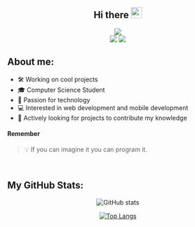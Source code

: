<div align="center">
<h2>Hi there <img src="https://media.giphy.com/media/hvRJCLFzcasrR4ia7z/giphy.gif" width="25px"></h1>
<img src="https://raw.githubusercontent.com/Kelex-21/Kelex-21/main/assets/images/header-1.png?raw=true">
</div>

<div align="center">
<a href="https://twitter.com/KelexG21" target="_blank"><img src="https://shields.io/badge/Twitter-222831?logo=twitter&style=flat-square&logoColor=E84545"></a>
<a href="https://www.instagram.com/kelexg21" target="_blank"><img src="https://shields.io/badge/Instagram-222831?logo=instagram&style=flat-square&logoColor=E84545"></a>
</div>

## About me:

- 🛠️ Working on cool projects 
- 🎓 Computer Science Student
- 🚀 Passion for technology
- 💻 Interested in web development and mobile development
- 📡 Actively looking for projects to contribute my knowledge

#### Remember

> 💡 If you can imagine it you can program it.

<br />

## My GitHub Stats:

<div align="center">

![GitHub stats](https://github-readme-stats.vercel.app/api?username=Kelex-21&show_icons=true&count_private=true&include_all_commits=false&hide_title=true&bg_color=222831&text_color=0693E3&icon_color=0693E3&hide_border=false&)

[![Top Langs](https://github-readme-stats.vercel.app/api/top-langs/?username=Kelex-21&layout=compact&hide_title=true&langs_count=6&bg_color=222831&text_color=FFFFFF&hide_border=false)](https://github.com/anuraghazra/github-readme-stats)

</div>
